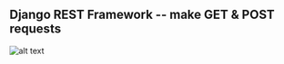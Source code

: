 ## Django REST Framework -- make GET & POST requests 

![alt text](screenshots/django-REST.png.png)
